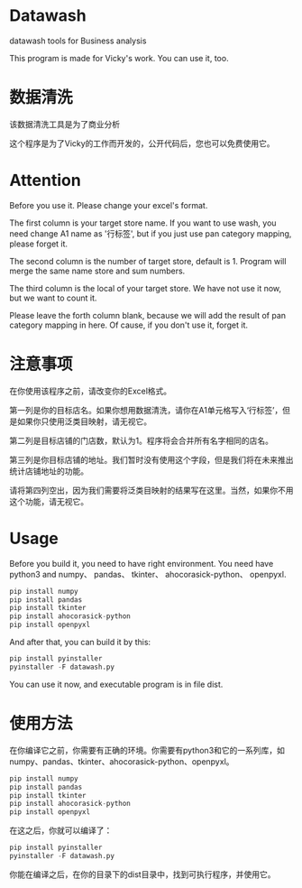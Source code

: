 # Datawash
datawash tools for Business analysis

This program is made for Vicky's work. You can use it, too.

# 数据清洗
该数据清洗工具是为了商业分析

这个程序是为了Vicky的工作而开发的，公开代码后，您也可以免费使用它。

# Attention
Before you use it. Please change your excel's format.

The first column is your target store name. If you want to use wash, you need change A1 name as '行标签', but if you just use pan category mapping, please forget it.

The second column is the number of target store, default is 1. Program will merge the same name store and sum numbers.

The third column is the local of your target store. We have not use it now, but we want to count it.

Please leave the forth column blank, because we will add the result of pan category mapping in here. Of cause, if you don't use it, forget it.

# 注意事项
在你使用该程序之前，请改变你的Excel格式。

第一列是你的目标店名。如果你想用数据清洗，请你在A1单元格写入‘行标签’，但是如果你只使用泛类目映射，请无视它。

第二列是目标店铺的门店数，默认为1。程序将会合并所有名字相同的店名。

第三列是你目标店铺的地址。我们暂时没有使用这个字段，但是我们将在未来推出统计店铺地址的功能。

请将第四列空出，因为我们需要将泛类目映射的结果写在这里。当然，如果你不用这个功能，请无视它。

# Usage
Before you build it, you need to have right environment. You need have python3 and numpy、 pandas、 tkinter、 ahocorasick-python、 openpyxl.

```python
pip install numpy
pip install pandas
pip install tkinter
pip install ahocorasick-python
pip install openpyxl
```

And after that, you can build it by this:

```python
pip install pyinstaller
pyinstaller -F datawash.py
```

You can use it now, and executable program is in file dist.

# 使用方法
在你编译它之前，你需要有正确的环境。你需要有python3和它的一系列库，如numpy、pandas、tkinter、ahocorasick-python、openpyxl。

```python
pip install numpy
pip install pandas
pip install tkinter
pip install ahocorasick-python
pip install openpyxl
```

在这之后，你就可以编译了：

```python
pip install pyinstaller
pyinstaller -F datawash.py
```

你能在编译之后，在你的目录下的dist目录中，找到可执行程序，并使用它。
